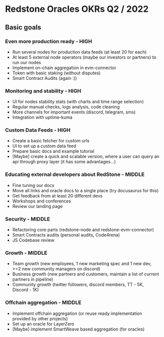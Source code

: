 # Redstone Oracles OKRs Q2 / 2022

## Basic goals

### Even more production ready - HIGH
- Run several nodes for production data feeds (at least 20 for each)
- At least 5 external node operators (maybe our investors or partners) to run our nodes
- Implement on-chain aggregation in evm-connector
- Token with basic staking (without disputes)
- Smart Contract Audits (again :))

### Monitoring and stability - HIGH
- UI for nodes stability stats (with charts and time range selection)
- Regular manual checks, logs analysis, code cleaning
- More channels for important events (discord, telegram, sms)
- Integration with uptime-kuma

### Custom Data Feeds - HIGH
- Create a basic fetcher for custom urls
- UI to set up a custom data feed
- Prepare basic docs and example tutorial
- [Maybe] create a quick and scalable version, where a user can query an api through proxy layer (it has some advantages…)

### Educating external developers about RedStone - MIDDLE
- Fine tuning our docs
- Move all links and oracle docs to a single place (try docusaurus for this)
- Get feedback from at least 20 different devs
- Workshops and conferences
- Review our landing page

### Security - MIDDLE
- Refactoring core parts (redstone-node and redstone-evm-connector)
- Smart Contracts audits (personal audits, Code4rena)
- JS Codebase review

### Growth - MIDDLE
- Team growth (new employees, 1 new marketing spec and 1 new dev, >=2 new community managers on discord)
- Business growth (new partners and customers, maintain a list of current partners in pipeline)
- Community growth (twitter followers, discord members, TT - 5K, Discord - 1K)

### Offchain aggregation - MIDDLE
- Implement offchain aggregation (or reuse ready implementation provided by other projects)
- Set up an oracle for LayerZero
- [Maybe] implement SmartWeave based aggregation (for oracles)
